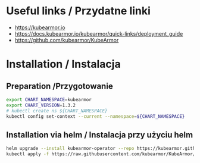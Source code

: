 # Useful links / Przydatne linki
- https://kubearmor.io
- https://docs.kubearmor.io/kubearmor/quick-links/deployment_guide
- https://github.com/kubearmor/KubeArmor

# Installation / Instalacja
## Preparation /Przygotowanie

```bash
export CHART_NAMESPACE=kubearmor
export CHART_VERSION=1.3.2
# kubectl create ns ${CHART_NAMESPACE}
kubectl config set-context --current --namespace=${CHART_NAMESPACE}
```

## Installation via helm / Instalacja przy użyciu helm
```bash
helm upgrade --install kubearmor-operator --repo https://kubearmor.github.io/charts kubearmor-operator --version ${CHART_VERSION}
kubectl apply -f https://raw.githubusercontent.com/kubearmor/KubeArmor/main/pkg/KubeArmorOperator/config/samples/sample-config.yml
```
